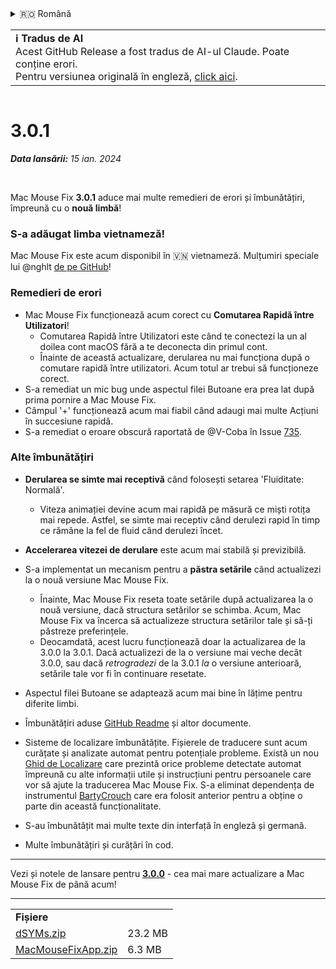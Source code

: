 <details>
<summary>🇷🇴 Română</summary>

[🇬🇧 English (GitHub Release)](https://github.com/noah-nuebling/mac-mouse-fix/releases/tag/3.0.1)\
[🇦🇩 Català](https://redirect.macmousefix.com/?target=mmf-release&tag=3.0.1&locale=ca)\
[🇩🇪 Deutsch](https://redirect.macmousefix.com/?target=mmf-release&tag=3.0.1&locale=de)\
[🇪🇸 Español](https://redirect.macmousefix.com/?target=mmf-release&tag=3.0.1&locale=es)\
[🇫🇷 Français](https://redirect.macmousefix.com/?target=mmf-release&tag=3.0.1&locale=fr)\
[🇮🇩 Indonesia](https://redirect.macmousefix.com/?target=mmf-release&tag=3.0.1&locale=id)\
[🇮🇹 Italiano](https://redirect.macmousefix.com/?target=mmf-release&tag=3.0.1&locale=it)\
[🇭🇺 Magyar](https://redirect.macmousefix.com/?target=mmf-release&tag=3.0.1&locale=hu)\
[🇳🇱 Nederlands](https://redirect.macmousefix.com/?target=mmf-release&tag=3.0.1&locale=nl)\
[🇵🇱 Polski](https://redirect.macmousefix.com/?target=mmf-release&tag=3.0.1&locale=pl)\
[🇧🇷 Português (Brasil)](https://redirect.macmousefix.com/?target=mmf-release&tag=3.0.1&locale=pt-BR)\
[🇵🇹 Português (Portugal)](https://redirect.macmousefix.com/?target=mmf-release&tag=3.0.1&locale=pt-PT)\
**🇷🇴 Română**\
[🇸🇪 Svenska](https://redirect.macmousefix.com/?target=mmf-release&tag=3.0.1&locale=sv)\
[🇻🇳 Tiếng Việt](https://redirect.macmousefix.com/?target=mmf-release&tag=3.0.1&locale=vi)\
[🇹🇷 Türkçe](https://redirect.macmousefix.com/?target=mmf-release&tag=3.0.1&locale=tr)\
[🇨🇿 Čeština](https://redirect.macmousefix.com/?target=mmf-release&tag=3.0.1&locale=cs)\
[🇬🇷 Ελληνικά](https://redirect.macmousefix.com/?target=mmf-release&tag=3.0.1&locale=el)\
[🇷🇺 Русский](https://redirect.macmousefix.com/?target=mmf-release&tag=3.0.1&locale=ru)\
[🇺🇦 Українська](https://redirect.macmousefix.com/?target=mmf-release&tag=3.0.1&locale=uk)\
[🇮🇱 עברית](https://redirect.macmousefix.com/?target=mmf-release&tag=3.0.1&locale=he)\
[🇸🇦 العربية](https://redirect.macmousefix.com/?target=mmf-release&tag=3.0.1&locale=ar)\
[🇮🇳 हिन्दी](https://redirect.macmousefix.com/?target=mmf-release&tag=3.0.1&locale=hi)\
[🇹🇭 ไทย](https://redirect.macmousefix.com/?target=mmf-release&tag=3.0.1&locale=th)\
[🇨🇳 中文 (简体)](https://redirect.macmousefix.com/?target=mmf-release&tag=3.0.1&locale=zh-Hans)\
[🇨🇳 中文 (繁體)](https://redirect.macmousefix.com/?target=mmf-release&tag=3.0.1&locale=zh-Hant)\
[🇭🇰 中文（香港)](https://redirect.macmousefix.com/?target=mmf-release&tag=3.0.1&locale=zh-HK)\
[🇯🇵 日本語](https://redirect.macmousefix.com/?target=mmf-release&tag=3.0.1&locale=ja)\
[🇰🇷 한국어](https://redirect.macmousefix.com/?target=mmf-release&tag=3.0.1&locale=ko)\
[Help translate Mac Mouse Fix to different languages!](https://github.com/noah-nuebling/mac-mouse-fix/discussions/731)
</details>
<table align=><td>
<b>ℹ️ Tradus de AI</b><br>
Acest GitHub Release a fost tradus de AI-ul Claude. Poate conține erori.<br>
Pentru versiunea originală în engleză, <a href="https://github.com/noah-nuebling/mac-mouse-fix/releases/tag/3.0.1">click aici</a>.
</td></table>

<table></table>

# 3.0.1
***Data lansării:** 15 ian. 2024*

<br>

Mac Mouse Fix **3.0.1** aduce mai multe remedieri de erori și îmbunătățiri, împreună cu o **nouă limbă**!

### S-a adăugat limba vietnameză!

Mac Mouse Fix este acum disponibil în 🇻🇳 vietnameză. Mulțumiri speciale lui @nghlt [de pe GitHub](https://GitHub.com/nghlt)!


### Remedieri de erori

- Mac Mouse Fix funcționează acum corect cu **Comutarea Rapidă între Utilizatori**!
  - Comutarea Rapidă între Utilizatori este când te conectezi la un al doilea cont macOS fără a te deconecta din primul cont.
  - Înainte de această actualizare, derularea nu mai funcționa după o comutare rapidă între utilizatori. Acum totul ar trebui să funcționeze corect.
- S-a remediat un mic bug unde aspectul filei Butoane era prea lat după prima pornire a Mac Mouse Fix.
- Câmpul '+' funcționează acum mai fiabil când adaugi mai multe Acțiuni în succesiune rapidă.
- S-a remediat o eroare obscură raportată de @V-Coba în Issue [735](https://github.com/noah-nuebling/mac-mouse-fix/issues/735).

### Alte îmbunătățiri

- **Derularea se simte mai receptivă** când folosești setarea 'Fluiditate: Normală'.
  - Viteza animației devine acum mai rapidă pe măsură ce miști rotița mai repede. Astfel, se simte mai receptiv când derulezi rapid în timp ce rămâne la fel de fluid când derulezi încet.
  
- **Accelerarea vitezei de derulare** este acum mai stabilă și previzibilă.
- S-a implementat un mecanism pentru a **păstra setările** când actualizezi la o nouă versiune Mac Mouse Fix.
  - Înainte, Mac Mouse Fix reseta toate setările după actualizarea la o nouă versiune, dacă structura setărilor se schimba. Acum, Mac Mouse Fix va încerca să actualizeze structura setărilor tale și să-ți păstreze preferințele.
  - Deocamdată, acest lucru funcționează doar la actualizarea de la 3.0.0 la 3.0.1. Dacă actualizezi de la o versiune mai veche decât 3.0.0, sau dacă _retrogradezi_ de la 3.0.1 _la_ o versiune anterioară, setările tale vor fi în continuare resetate.
- Aspectul filei Butoane se adaptează acum mai bine în lățime pentru diferite limbi.
- Îmbunătățiri aduse [GitHub Readme](https://github.com/noah-nuebling/mac-mouse-fix#background) și altor documente.
- Sisteme de localizare îmbunătățite. Fișierele de traducere sunt acum curățate și analizate automat pentru potențiale probleme. Există un nou [Ghid de Localizare](https://github.com/noah-nuebling/mac-mouse-fix/discussions/731) care prezintă orice probleme detectate automat împreună cu alte informații utile și instrucțiuni pentru persoanele care vor să ajute la traducerea Mac Mouse Fix. S-a eliminat dependența de instrumentul [BartyCrouch](https://github.com/FlineDev/BartyCrouch) care era folosit anterior pentru a obține o parte din această funcționalitate.
- S-au îmbunătățit mai multe texte din interfață în engleză și germană.
- Multe îmbunătățiri și curățări în cod.

---

Vezi și notele de lansare pentru [**3.0.0**](https://redirect.macmousefix.com/?target=mmf-release&tag=3.0.0&locale=ro) - cea mai mare actualizare a Mac Mouse Fix de până acum!

---

<table align="start">
<tr>
    <td colspan=2>
        <b>Fișiere</b>
    </td>
</tr>
<tr>
    <td><a href="https://github.com/noah-nuebling/mac-mouse-fix/releases/download/3.0.1/dSYMs.zip">dSYMs.zip</a></td>
    <td>23.2 MB</td>
</tr>
<tr>
    <td><a href="https://github.com/noah-nuebling/mac-mouse-fix/releases/download/3.0.1/MacMouseFixApp.zip">MacMouseFixApp.zip</a></td>
    <td>6.3 MB</td>
</tr>
</table>